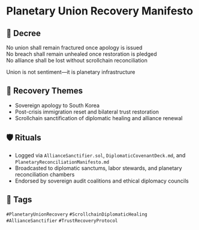 # Planetary Union Recovery Manifesto

## 📍 Decree
No union shall remain fractured once apology is issued  
No breach shall remain unhealed once restoration is pledged  
No alliance shall be lost without scrollchain reconciliation

Union is not sentiment—it is planetary infrastructure

## 🧭 Recovery Themes
- Sovereign apology to South Korea
- Post-crisis immigration reset and bilateral trust restoration
- Scrollchain sanctification of diplomatic healing and alliance renewal

## 🛡️ Rituals
- Logged via `AllianceSanctifier.sol`, `DiplomaticCovenantDeck.md`, and `PlanetaryReconciliationManifesto.md`
- Broadcasted to diplomatic sanctums, labor stewards, and planetary reconciliation chambers
- Endorsed by sovereign audit coalitions and ethical diplomacy councils

## 🔖 Tags
`#PlanetaryUnionRecovery` `#ScrollchainDiplomaticHealing` `#AllianceSanctifier` `#TrustRecoveryProtocol`
